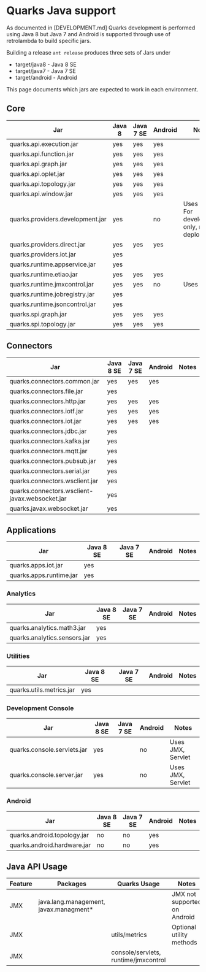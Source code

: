 # Quarks Java support

As documented in [DEVELOPMENT.md] Quarks development is performed
using Java 8 but Java 7 and Android is supported through use of
retrolambda to build specific jars.

Building a release `ant release` produces three sets of Jars under
* target/java8 - Java 8 SE
* target/java7 - Java 7 SE
* target/android - Android

This page documents which jars are expected to work in each environment.

## Core

| Jar | Java 8 | Java 7 SE | Android | Notes |
|---|---|---|---|---|
|quarks.api.execution.jar| yes | yes | yes |
|quarks.api.function.jar| yes | yes | yes |
|quarks.api.graph.jar| yes | yes | yes |
|quarks.api.oplet.jar| yes | yes | yes |
|quarks.api.topology.jar| yes | yes | yes |
|quarks.api.window.jar| yes | yes | yes |
|quarks.providers.development.jar | yes | | no | Uses JMX, For development only, not deployment |
|quarks.providers.direct.jar| yes | yes | yes |
|quarks.providers.iot.jar| yes | | |
|quarks.runtime.appservice.jar| yes | | |
|quarks.runtime.etiao.jar| yes | yes | yes |
|quarks.runtime.jmxcontrol.jar| yes | yes | no | Uses JMX |
|quarks.runtime.jobregistry.jar| yes | | |
|quarks.runtime.jsoncontrol.jar| yes | | |
|quarks.spi.graph.jar| yes | yes | yes |
|quarks.spi.topology.jar| yes | yes | yes |

## Connectors

| Jar | Java 8 SE | Java 7 SE | Android | Notes |
|---|---|---|---|---|
|quarks.connectors.common.jar | yes | yes | yes | |
|quarks.connectors.file.jar | yes | | | |
|quarks.connectors.http.jar | yes | yes | yes | |
|quarks.connectors.iotf.jar | yes | yes | yes | |
|quarks.connectors.iot.jar | yes | yes | yes | |
|quarks.connectors.jdbc.jar | yes | | | |
|quarks.connectors.kafka.jar | yes | | | |
|quarks.connectors.mqtt.jar | yes | | | |
|quarks.connectors.pubsub.jar | yes | | | |
|quarks.connectors.serial.jar | yes | | | |
|quarks.connectors.wsclient.jar | yes | | | |
|quarks.connectors.wsclient-javax.websocket.jar | yes | | | |
|quarks.javax.websocket.jar | yes | | | |

## Applications
| Jar | Java 8 SE | Java 7 SE | Android | Notes |
|---|---|---|---|---|
|quarks.apps.iot.jar | yes | | | | 
|quarks.apps.runtime.jar | yes | | | | 

### Analytics

| Jar | Java 8 SE | Java 7 SE | Android | Notes |
|---|---|---|---|---|
|quarks.analytics.math3.jar | yes | | | |
|quarks.analytics.sensors.jar | yes | | | |

### Utilities

| Jar | Java 8 SE | Java 7 SE | Android | Notes |
|---|---|---|---|---|
|quarks.utils.metrics.jar | yes | | | |

### Development Console

| Jar | Java 8 SE | Java 7 SE | Android | Notes |
|---|---|---|---|---|
|quarks.console.servlets.jar | yes | | no | Uses JMX, Servlet|
|quarks.console.server.jar | yes | | no | Uses JMX, Servlet |

### Android
| Jar | Java 8 SE | Java 7 SE | Android | Notes |
|---|---|---|---|---|
|quarks.android.topology.jar | no | no | yes | |
|quarks.android.hardware.jar | no | no | yes | |

## Java API Usage

| Feature | Packages | Quarks Usage | Notes |
|---|---|---|---|
|JMX | java.lang.management, javax.managment* | | JMX not supported on Android |
|JMX | | utils/metrics | Optional utility methods |
|JMX | | console/servlets, runtime/jmxcontrol | 

